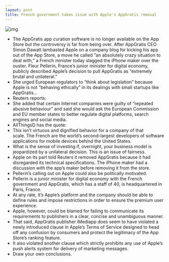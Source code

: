```yaml
---
layout: post
title: French government takes issue with Apple's AppGratis removal
---
```

![img](http://media.idownloadblog.com/wp-content/uploads/2013/04/AppGratis-teaser1.jpg)
* The AppGratis app curation software is no longer available on the App Store but the controversy is far from being over. After AppGratis CEO Simon Dawalt lambasted Apple on a company blog for kicking his app out of the App Store, a move he called “an absolutely crazy situation to deal with,” a French minister today slagged the iPhone maker over the ouster. Fleur Pellerin, France’s junior minister for digital economy, publicly described Apple’s decision to pull AppGratis as “extremely brutal and unilateral.”
* She urged European regulators to “think about legislation” because Apple is not “behaving ethically” in its dealings with small startups like AppGratis…
* Reuters reports:
* She added that certain Internet companies were guilty of “repeated abusive behaviour” and said she would ask the European Commission and EU member states to better regulate digital platforms, search engines and social media.
* AllThingsD has the quote:
* This isn’t virtuous and dignified behavior for a company of that scale. The French are the world’s second-largest developers of software applications for mobile devices behind the United States.
* What is the sense of investing if, overnight, your business model is jeopardized by a unilateral decision. This is an issue of fairness.
* Apple on its part told Reuters it removed AppGratis because it had disregarded its technical specifications. The iPhone maker had a discussion with the app’s maker before removing it from the store.
* Pellerin’s calling out on Apple could also be politically motivated.
* Pellerin is a junior minister for digital economy with the French government and AppGratis, which has a staff of 40, is headquartered in Paris, France.
* At any rate, it’s Apple’s platform and the company should be able to define rules and impose restrictions in order to ensure the premium user experience.
* Apple, however, could be blamed for failing to communicate its requirements to publishers in a clear, concise and unambiguous manner.
* That said, AppGratis publisher iMediapp does seem to have violated a newly introduced clause in Apple’s Terms of Service designed to head off any confusion by consumers and protect the legitimacy of the App Store’s ranking feature.
* It also violated another clause which strictly prohibits any use of Apple’s push alerts system for delivery of marketing messages.
* Draw your own conclusions.

